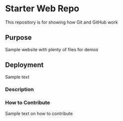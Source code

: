 # Starter Web Repo

This repository is for showing how Git and GitHub work

## Purpose

Sample website with plenty of files for demos

## Deployment 
Sample text 

### Description

### How to Contribute 

Sample text on how to contribute